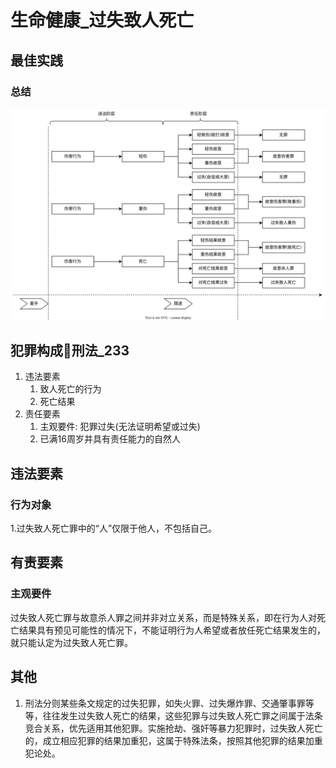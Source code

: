 # 生命健康_过失致人死亡
## 最佳实践


### 总结
![alt text](生命健康/伤害+杀人.svg)

## 犯罪构成🚪刑法_233

1. 违法要素
    1. 致人死亡的行为
    2. 死亡结果
2. 责任要素
    1. 主观要件: 犯罪过失(无法证明希望或过失)
    2. 已满16周岁并具有责任能力的自然人


## 违法要素

### 行为对象
1.过失致人死亡罪中的“人”仅限于他人，不包括自己。


## 有责要素

### 主观要件
 过失致人死亡罪与故意杀人罪之间并非对立关系，而是特殊关系，即在行为人对死亡结果具有预见可能性的情况下，不能证明行为人希望或者放任死亡结果发生的，就只能认定为过失致人死亡罪。


## 其他


1. 刑法分则某些条文规定的过失犯罪，如失火罪、过失爆炸罪、交通肇事罪等等，往往发生过失致人死亡的结果，这些犯罪与过失致人死亡罪之间属于法条竞合关系，优先适用其他犯罪。实施抢劫、强奸等暴力犯罪时，过失致人死亡的，成立相应犯罪的结果加重犯，这属于特殊法条，按照其他犯罪的结果加重犯论处。




